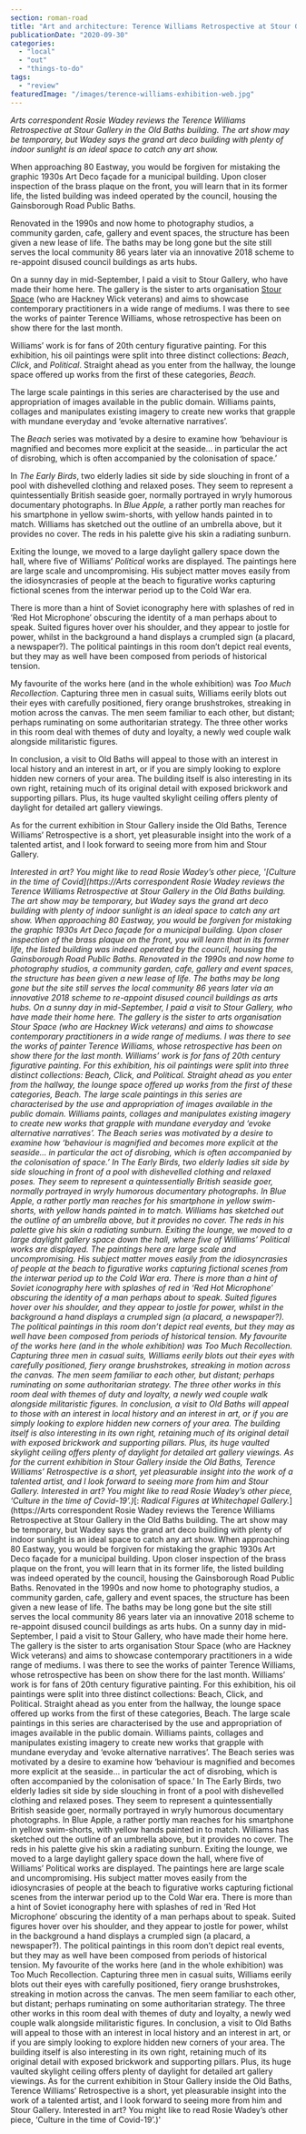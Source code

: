 ```yaml
---
section: roman-road
title: "Art and architecture: Terence Williams Retrospective at Stour Gallery, Old Baths"
publicationDate: "2020-09-30"
categories: 
  - "local"
  - "out"
  - "things-to-do"
tags: 
  - "review"
featuredImage: "/images/terence-williams-exhibition-web.jpg"
---
```


_Arts correspondent Rosie Wadey reviews the Terence Williams Retrospective at Stour Gallery in the Old Baths building. The art show may be temporary, but Wadey says the grand art deco building with plenty of indoor sunlight is an ideal space to catch any art show._

When approaching 80 Eastway, you would be forgiven for mistaking the graphic 1930s Art Deco façade for a municipal building. Upon closer inspection of the brass plaque on the front, you will learn that in its former life, the listed building was indeed operated by the council, housing the Gainsborough Road Public Baths. 

Renovated in the 1990s and now home to photography studios, a community garden, cafe, gallery and event spaces, the structure has been given a new lease of life. The baths may be long gone but the site still serves the local community 86 years later via an innovative 2018 scheme to re-appoint disused council buildings as arts hubs. 

On a sunny day in mid-September, I paid a visit to Stour Gallery, who have made their home here. The gallery is the sister to arts organisation [Stour Space](https://romanroadlondon.com/stour-space-fish-island-celebrates-ten-years/) (who are Hackney Wick veterans) and aims to showcase contemporary practitioners in a wide range of mediums. I was there to see the works of painter Terence Williams, whose retrospective has been on show there for the last month.

Williams’ work is for fans of 20th century figurative painting. For this exhibition, his oil paintings were split into three distinct collections: _Beach_, _Click_, and _Political_. Straight ahead as you enter from the hallway, the lounge space offered up works from the first of these categories, _Beach_. 

The large scale paintings in this series are characterised by the use and appropriation of images available in the public domain. Williams paints, collages and manipulates existing imagery to create new works that grapple with mundane everyday and ‘evoke alternative narratives’. 

The _Beach_ series was motivated by a desire to examine how ‘behaviour is magnified and becomes more explicit at the seaside... in particular the act of disrobing, which is often accompanied by the colonisation of space.’

In _The Early Birds_, two elderly ladies sit side by side slouching in front of a pool with dishevelled clothing and relaxed poses. They seem to represent a quintessentially British seaside goer, normally portrayed in wryly humorous documentary photographs. In _Blue Apple,_ a rather portly man reaches for his smartphone in yellow swim-shorts, with yellow hands painted in to match. Williams has sketched out the outline of an umbrella above, but it provides no cover. The reds in his palette give his skin a radiating sunburn.

Exiting the lounge, we moved to a large daylight gallery space down the hall, where five of Williams’ _Political_ works are displayed. The paintings here are large scale and uncompromising. His subject matter moves easily from the idiosyncrasies of people at the beach to figurative works capturing fictional scenes from the interwar period up to the Cold War era.

There is more than a hint of Soviet iconography here with splashes of red in ‘Red Hot Microphone’ obscuring the identity of a man perhaps about to speak. Suited figures hover over his shoulder, and they appear to jostle for power, whilst in the background a hand displays a crumpled sign (a placard, a newspaper?). The political paintings in this room don’t depict real events, but they may as well have been composed from periods of historical tension.

My favourite of the works here (and in the whole exhibition) was _Too Much Recollection_. Capturing three men in casual suits, Williams eerily blots out their eyes with carefully positioned, fiery orange brushstrokes, streaking in motion across the canvas. The men seem familiar to each other, but distant; perhaps ruminating on some authoritarian strategy. The three other works in this room deal with themes of duty and loyalty, a newly wed couple walk alongside militaristic figures.

In conclusion, a visit to Old Baths will appeal to those with an interest in local history and an interest in art, or if you are simply looking to explore hidden new corners of your area. The building itself is also interesting in its own right, retaining much of its original detail with exposed brickwork and supporting pillars. Plus, its huge vaulted skylight ceiling offers plenty of daylight for detailed art gallery viewings. 

As for the current exhibition in Stour Gallery inside the Old Baths, Terence Williams’ Retrospective is a short, yet pleasurable insight into the work of a talented artist, and I look forward to seeing more from him and Stour Gallery.

_Interested in art? You might like to read Rosie Wadey’s other piece, '[Culture in the time of Covid](https://Arts correspondent Rosie Wadey reviews the Terence Williams Retrospective at Stour Gallery in the Old Baths building. The art show may be temporary, but Wadey says the grand art deco building with plenty of indoor sunlight is an ideal space to catch any art show.  When approaching 80 Eastway, you would be forgiven for mistaking the graphic 1930s Art Deco façade for a municipal building. Upon closer inspection of the brass plaque on the front, you will learn that in its former life, the listed building was indeed operated by the council, housing the Gainsborough Road Public Baths.   Renovated in the 1990s and now home to photography studios, a community garden, cafe, gallery and event spaces, the structure has been given a new lease of life. The baths may be long gone but the site still serves the local community 86 years later via an innovative 2018 scheme to re-appoint disused council buildings as arts hubs.   On a sunny day in mid-September, I paid a visit to Stour Gallery, who have made their home here. The gallery is the sister to arts organisation Stour Space \(who are Hackney Wick veterans\) and aims to showcase contemporary practitioners in a wide range of mediums. I was there to see the works of painter Terence Williams, whose retrospective has been on show there for the last month.  Williams’ work is for fans of 20th century figurative painting. For this exhibition, his oil paintings were split into three distinct collections: Beach, Click, and Political. Straight ahead as you enter from the hallway, the lounge space offered up works from the first of these categories, Beach.   The large scale paintings in this series are characterised by the use and appropriation of images available in the public domain. Williams paints, collages and manipulates existing imagery to create new works that grapple with mundane everyday and ‘evoke alternative narratives’.   The Beach series was motivated by a desire to examine how ‘behaviour is magnified and becomes more explicit at the seaside... in particular the act of disrobing, which is often accompanied by the colonisation of space.’  In The Early Birds, two elderly ladies sit side by side slouching in front of a pool with dishevelled clothing and relaxed poses. They seem to represent a quintessentially British seaside goer, normally portrayed in wryly humorous documentary photographs. In Blue Apple, a rather portly man reaches for his smartphone in yellow swim-shorts, with yellow hands painted in to match. Williams has sketched out the outline of an umbrella above, but it provides no cover. The reds in his palette give his skin a radiating sunburn.  Exiting the lounge, we moved to a large daylight gallery space down the hall, where five of Williams’ Political works are displayed. The paintings here are large scale and uncompromising. His subject matter moves easily from the idiosyncrasies of people at the beach to figurative works capturing fictional scenes from the interwar period up to the Cold War era.  There is more than a hint of Soviet iconography here with splashes of red in ‘Red Hot Microphone’ obscuring the identity of a man perhaps about to speak. Suited figures hover over his shoulder, and they appear to jostle for power, whilst in the background a hand displays a crumpled sign \(a placard, a newspaper?\). The political paintings in this room don’t depict real events, but they may as well have been composed from periods of historical tension.  My favourite of the works here \(and in the whole exhibition\) was Too Much Recollection. Capturing three men in casual suits, Williams eerily blots out their eyes with carefully positioned, fiery orange brushstrokes, streaking in motion across the canvas. The men seem familiar to each other, but distant; perhaps ruminating on some authoritarian strategy. The three other works in this room deal with themes of duty and loyalty, a newly wed couple walk alongside militaristic figures.  In conclusion, a visit to Old Baths will appeal to those with an interest in local history and an interest in art, or if you are simply looking to explore hidden new corners of your area. The building itself is also interesting in its own right, retaining much of its original detail with exposed brickwork and supporting pillars. Plus, its huge vaulted skylight ceiling offers plenty of daylight for detailed art gallery viewings.  As for the current exhibition in Stour Gallery inside the Old Baths, Terence Williams’ Retrospective is a short, yet pleasurable insight into the work of a talented artist, and I look forward to seeing more from him and Stour Gallery.  Interested in art? You might like to read Rosie Wadey’s other piece, ‘Culture in the time of Covid-19’.)_[: _Radical Figures at Whitechapel Gallery._](https://Arts correspondent Rosie Wadey reviews the Terence Williams Retrospective at Stour Gallery in the Old Baths building. The art show may be temporary, but Wadey says the grand art deco building with plenty of indoor sunlight is an ideal space to catch any art show.  When approaching 80 Eastway, you would be forgiven for mistaking the graphic 1930s Art Deco façade for a municipal building. Upon closer inspection of the brass plaque on the front, you will learn that in its former life, the listed building was indeed operated by the council, housing the Gainsborough Road Public Baths.   Renovated in the 1990s and now home to photography studios, a community garden, cafe, gallery and event spaces, the structure has been given a new lease of life. The baths may be long gone but the site still serves the local community 86 years later via an innovative 2018 scheme to re-appoint disused council buildings as arts hubs.   On a sunny day in mid-September, I paid a visit to Stour Gallery, who have made their home here. The gallery is the sister to arts organisation Stour Space \(who are Hackney Wick veterans\) and aims to showcase contemporary practitioners in a wide range of mediums. I was there to see the works of painter Terence Williams, whose retrospective has been on show there for the last month.  Williams’ work is for fans of 20th century figurative painting. For this exhibition, his oil paintings were split into three distinct collections: Beach, Click, and Political. Straight ahead as you enter from the hallway, the lounge space offered up works from the first of these categories, Beach.   The large scale paintings in this series are characterised by the use and appropriation of images available in the public domain. Williams paints, collages and manipulates existing imagery to create new works that grapple with mundane everyday and ‘evoke alternative narratives’.   The Beach series was motivated by a desire to examine how ‘behaviour is magnified and becomes more explicit at the seaside... in particular the act of disrobing, which is often accompanied by the colonisation of space.’  In The Early Birds, two elderly ladies sit side by side slouching in front of a pool with dishevelled clothing and relaxed poses. They seem to represent a quintessentially British seaside goer, normally portrayed in wryly humorous documentary photographs. In Blue Apple, a rather portly man reaches for his smartphone in yellow swim-shorts, with yellow hands painted in to match. Williams has sketched out the outline of an umbrella above, but it provides no cover. The reds in his palette give his skin a radiating sunburn.  Exiting the lounge, we moved to a large daylight gallery space down the hall, where five of Williams’ Political works are displayed. The paintings here are large scale and uncompromising. His subject matter moves easily from the idiosyncrasies of people at the beach to figurative works capturing fictional scenes from the interwar period up to the Cold War era.  There is more than a hint of Soviet iconography here with splashes of red in ‘Red Hot Microphone’ obscuring the identity of a man perhaps about to speak. Suited figures hover over his shoulder, and they appear to jostle for power, whilst in the background a hand displays a crumpled sign \(a placard, a newspaper?\). The political paintings in this room don’t depict real events, but they may as well have been composed from periods of historical tension.  My favourite of the works here \(and in the whole exhibition\) was Too Much Recollection. Capturing three men in casual suits, Williams eerily blots out their eyes with carefully positioned, fiery orange brushstrokes, streaking in motion across the canvas. The men seem familiar to each other, but distant; perhaps ruminating on some authoritarian strategy. The three other works in this room deal with themes of duty and loyalty, a newly wed couple walk alongside militaristic figures.  In conclusion, a visit to Old Baths will appeal to those with an interest in local history and an interest in art, or if you are simply looking to explore hidden new corners of your area. The building itself is also interesting in its own right, retaining much of its original detail with exposed brickwork and supporting pillars. Plus, its huge vaulted skylight ceiling offers plenty of daylight for detailed art gallery viewings.  As for the current exhibition in Stour Gallery inside the Old Baths, Terence Williams’ Retrospective is a short, yet pleasurable insight into the work of a talented artist, and I look forward to seeing more from him and Stour Gallery.  Interested in art? You might like to read Rosie Wadey’s other piece, ‘Culture in the time of Covid-19’.)'
